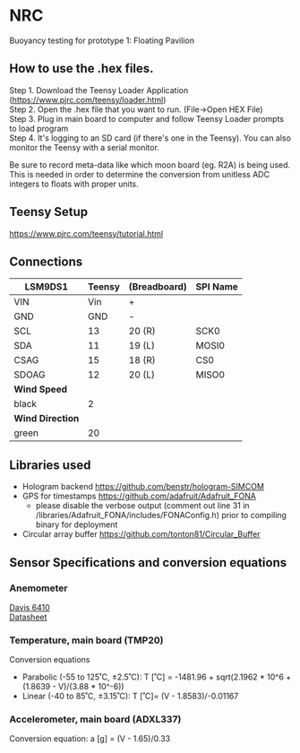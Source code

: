 ﻿# NRC
Buoyancy testing for prototype 1: Floating Pavilion
 
## How to use the .hex files.
Step 1. Download the Teensy Loader Application (https://www.pjrc.com/teensy/loader.html)  
Step 2. Open the .hex file that you want to run. (File->Open HEX File)  
Step 3. Plug in main board to computer and follow Teensy Loader prompts to load program  
Step 4. It's logging to an SD card (if there's one in the Teensy). You can also monitor the Teensy with a serial monitor.   

Be sure to record meta-data like which moon board (eg. R2A) is being used. This is needed in order to determine the conversion from unitless ADC integers to floats with proper units.

## Teensy Setup
https://www.pjrc.com/teensy/tutorial.html

## Connections

| LSM9DS1 | Teensy | (Breadboard) | SPI Name |
|---------|--------|--------------|----------|
| VIN     | Vin    | +            |          |
| GND     | GND    | -            |          |
| SCL     | 13     | 20 (R)       | SCK0     |
| SDA     | 11     | 19 (L)       | MOSI0    |
| CSAG    | 15     | 18 (R)       | CS0      |
| SDOAG   | 12     | 20 (L)       | MISO0    |
| **Wind Speed** |
| black | 2 |
| **Wind Direction** |
| green | 20 |

## Libraries used
* Hologram backend https://github.com/benstr/hologram-SIMCOM 
* GPS for timestamps https://github.com/adafruit/Adafruit_FONA
  * please disable the verbose output (comment out line 31 in /libraries/Adafruit_FONA/includes/FONAConfig.h) prior to compiling binary for deployment
* Circular array buffer https://github.com/tonton81/Circular_Buffer

## Sensor Specifications and conversion equations

### Anemometer
[Davis 6410](https://www.davisinstruments.com/product/anemometer-for-vantage-pro2-vantage-pro/)  
[Datasheet](https://www.davisinstruments.com/product_documents/weather/spec_sheets/6410_SS.pdf)
### Temperature, main board (TMP20)
Conversion equations
* Parabolic (-55 to 125˚C, ±2.5˚C): T [˚C] = -1481.96 + sqrt(2.1962 * 10^6 + (1.8639 - V)/(3.88 * 10^-6)) 
* Linear (-40 to 85˚C, ±3.15˚C): T [˚C]= (V - 1.8583)/-0.01167
### Accelerometer, main board (ADXL337)
Conversion equation:
  a [g] = (V - 1.65)/0.33
